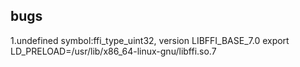 ## bugs
1.undefined symbol:ffi_type_uint32, version LIBFFI_BASE_7.0
export LD_PRELOAD=/usr/lib/x86_64-linux-gnu/libffi.so.7